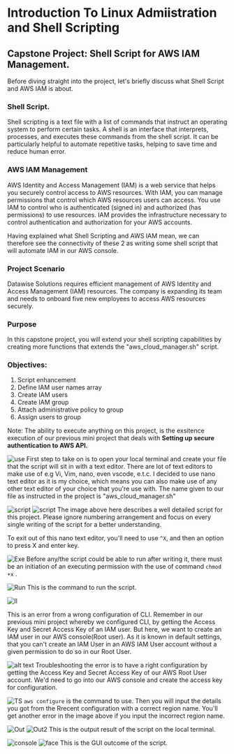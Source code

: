 # Introduction To Linux Admiistration and Shell Scripting # 

## **Capstone Project: Shell Script for AWS IAM Management.** ##

Before diving straight into the project, let's briefly discuss what Shell Script and AWS IAM is about.

### Shell Script. ###
Shell scripting is a text file with a list of commands that instruct an operating system to perform certain tasks.
 A shell is an interface that interprets, processes, and executes these commands from the shell script. It can be particularly helpful to automate repetitive tasks, helping to save time and reduce human error. 

 ### AWS IAM Management ###
 AWS Identity and Access Management (IAM) is a web service that helps you securely control access to AWS resources. With IAM, you can manage permissions that control which AWS resources users can access.
  You use IAM to control who is authenticated (signed in) and authorized (has permissions) to use resources. IAM provides the infrastructure necessary to control authentication and authorization for your AWS accounts.

Having explained what Shell Scripting and AWS IAM mean, we can therefore see the connectivity of these 2 as  writing some shell script that will automate IAM in our AWS console.

### Project Scenario ###

Datawise Solutions requires efficient management of AWS
Identity and Access Management (IAM) resources. The company is expanding its team and needs to onboard five new employees to access AWS resources securely.

### Purpose ###

In this capstone project, you will extend your shell scripting capabilities by creating more functions that extends the
"aws_cloud_manager.sh" script.

### Objectives: ###

1. Script enhancement
2. Define IAM user names array
3. Create IAM users
4. Create IAM group
5. Attach administrative policy to group
6. Assign users to group

Note: The ability to execute anything on this project, is the exsitence execution of our previous mini project that deals with  **Setting up secure authentication to AWS API.**


![use](<Shell-Scripting Pics/1.Use-text-editor.jpg>)
First step to take on is to open your local terminal and create your file that the script will sit in with a text editor.
There are lot of text editors to make use of e.g Vi, Vim, nano, even vscode, e.t.c. 
I decided to use nano text editor as it is my choice, which means you can also make use of any other text editor of your choice that you're use with.
The name given to our file as instructed in the project is "aws_cloud_manager.sh"

![script](<Shell-Scripting Pics/2.The-Script.jpg>)
![script](<Shell-Scripting Pics/3The-Script2.jpg>)
The image above here describes a well detailed script for this project. Please ignore numbering arrangement and focus on every single writing of the script for a better understanding.

To exit out of this nano text editor, you'll need to use `^X`, and then an option to press X and enter key.



![Exe](<Shell-Scripting Pics/4.Execute.jpg>)
Before any/the script could be able to run after writing it, there must be an initiation of an executing permission with the use of command `chmod +x` .


![Run](<Shell-Scripting Pics/5.Run-script.jpg>)
This is the command to run the script.

![ll](<Shell-Scripting Pics/6.Error.jpg>)

This is an error from a wrong configuration of CLI. 
Remember in our previous mini project whereby we configured CLI, by getting the Access Key and Secret Access Key of an IAM user. But here, we want to create an IAM user in our AWS console(Root user).
As it is known in default settings, that you can't create an IAM User in an AWS IAM User account without a given permission to do so in our Root User.




    
  ![alt text](<Shell-Scripting Pics/8.Access-keys.jpg>)
  Troubleshooting the error is to have a right configuration by getting the Access Key and Secret Access Key of our AWS Root User account.
 We'd need to go into our AWS console and create the access key for configuration.

 ![TS](<Shell-Scripting Pics/9.error@troubleshoot.jpg>)
 `aws configure` is the command to use. 
    Then you will input the details you got from the Rrecent configuration with a correct region name. You'll get another error in the image above if you input the incorrect region name.

![Out](<Shell-Scripting Pics/10.Outcome.jpg>)
![Out2](<Shell-Scripting Pics/11.Outcome2.jpg>)
This is the output result of the script on the local terminal.


![console](<Shell-Scripting Pics/12.interface.jpg>)
![face](<Shell-Scripting Pics/13.Interface2.jpg>)
This is the GUI outcome of the script.
